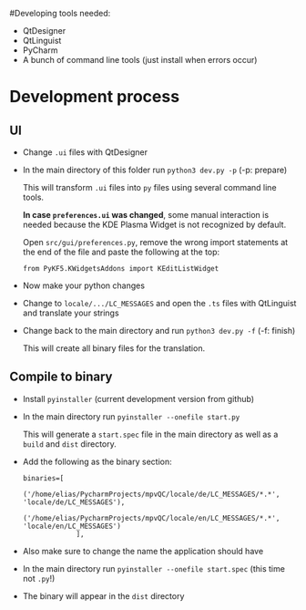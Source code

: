#Developing tools needed:
* QtDesigner
* QtLinguist
* PyCharm
* A bunch of command line tools (just install when errors occur)

# Development process

## UI
* Change `.ui` files with QtDesigner
* In the main directory of this folder run `python3 dev.py -p` (-p: prepare)
    
    This will transform `.ui` files into `py` files using several command line tools.
    
    **In case `preferences.ui` was changed**, 
    some manual interaction is needed 
    because the KDE Plasma Widget is not recognized by default.
    
    Open `src/gui/preferences.py`, remove the wrong import statements at the end of the file
    and paste the following at the top: 
    
    `from PyKF5.KWidgetsAddons import KEditListWidget`
    
* Now make your python changes
* Change to `locale/.../LC_MESSAGES` and open the `.ts` files with QtLinguist and translate your strings

* Change back to the main directory and run `python3 dev.py -f` (-f: finish)
    
    This will create all binary files for the translation.
    
## Compile to binary

* Install `pyinstaller` (current development version from github)
* In the main directory run `pyinstaller --onefile start.py`

    This will generate a `start.spec` file in the main directory as well as a `build` and `dist` directory.
    
* Add the following as the binary section:

    ```text
    binaries=[
                    ('/home/elias/PycharmProjects/mpvQC/locale/de/LC_MESSAGES/*.*', 'locale/de/LC_MESSAGES'),
                    ('/home/elias/PycharmProjects/mpvQC/locale/en/LC_MESSAGES/*.*', 'locale/en/LC_MESSAGES')
                 ],
    ```

* Also make sure to change the name the application should have
* In the main directory run `pyinstaller --onefile start.spec` (this time not `.py`!)
* The binary will appear in the `dist` directory 
